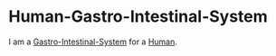 # Human-Gastro-Intestinal-System

I am a [Gastro-Intestinal-System](40000052.md) for a [Human](40000001.md).
